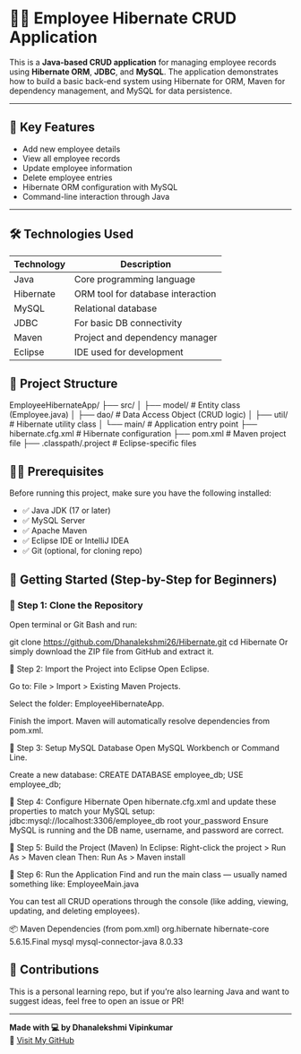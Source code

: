 # 🧑‍💼 Employee Hibernate CRUD Application

This is a **Java-based CRUD application** for managing employee records using **Hibernate ORM**, **JDBC**, and **MySQL**. The application demonstrates how to build a basic back-end system using Hibernate for ORM, Maven for dependency management, and MySQL for data persistence.

---

## 📌 Key Features

- Add new employee details
- View all employee records
- Update employee information
- Delete employee entries
- Hibernate ORM configuration with MySQL
- Command-line interaction through Java

---

## 🛠️ Technologies Used

| Technology | Description                      |
|------------|----------------------------------|
| Java       | Core programming language        |
| Hibernate  | ORM tool for database interaction |
| MySQL      | Relational database              |
| JDBC       | For basic DB connectivity        |
| Maven      | Project and dependency manager   |
| Eclipse    | IDE used for development         |



## 📂 Project Structure

EmployeeHibernateApp/
├── src/
│ ├── model/ # Entity class (Employee.java)
│ ├── dao/ # Data Access Object (CRUD logic)
│ ├── util/ # Hibernate utility class
│ └── main/ # Application entry point
├── hibernate.cfg.xml # Hibernate configuration
├── pom.xml # Maven project file
├── .classpath/.project # Eclipse-specific files




## 🧑‍🎓 Prerequisites

Before running this project, make sure you have the following installed:

- ✅ Java JDK (17 or later)
- ✅ MySQL Server
- ✅ Apache Maven
- ✅ Eclipse IDE or IntelliJ IDEA
- ✅ Git (optional, for cloning repo)



## 🚀 Getting Started (Step-by-Step for Beginners)

### 🔹 Step 1: Clone the Repository

Open terminal or Git Bash and run:

git clone https://github.com/Dhanalekshmi26/Hibernate.git
cd Hibernate
Or simply download the ZIP file from GitHub and extract it.

🔹 Step 2: Import the Project into Eclipse
Open Eclipse.

Go to: File > Import > Existing Maven Projects.

Select the folder: EmployeeHibernateApp.

Finish the import. Maven will automatically resolve dependencies from pom.xml.

🔹 Step 3: Setup MySQL Database
Open MySQL Workbench or Command Line.

Create a new database:
CREATE DATABASE employee_db;
USE employee_db;

🔹 Step 4: Configure Hibernate
Open hibernate.cfg.xml and update these properties to match your MySQL setup:
<property name="connection.url">jdbc:mysql://localhost:3306/employee_db</property>
<property name="connection.username">root</property>
<property name="connection.password">your_password</property>
Ensure MySQL is running and the DB name, username, and password are correct.

🔹 Step 5: Build the Project (Maven)
In Eclipse:
Right-click the project > Run As > Maven clean
Then: Run As > Maven install

🔹 Step 6: Run the Application
Find and run the main class — usually named something like:
EmployeeMain.java

You can test all CRUD operations through the console (like adding, viewing, updating, and deleting employees).


📦 Maven Dependencies (from pom.xml)
<dependencies>
    <dependency>
        <groupId>org.hibernate</groupId>
        <artifactId>hibernate-core</artifactId>
        <version>5.6.15.Final</version>
    <dependency>
        <groupId>mysql</groupId>
        <artifactId>mysql-connector-java</artifactId>
        <version>8.0.33</version>
    </dependency>
</dependencies>

## 🙌 Contributions

This is a personal learning repo, but if you’re also learning Java and want to suggest ideas, feel free to open an issue or PR!

---

**Made with 💻 by Dhanalekshmi Vipinkumar**  
🔗 [Visit My GitHub](https://github.com/Dhanalekshmi26)



